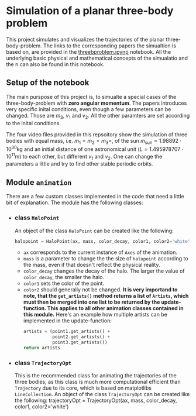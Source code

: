 # Simulation of a planar three-body problem
This project simulates and visualizes the trajectories of the planar three-body-problem. The links to the corresponding papers the simualtion is based on, are provided in the [threebproblem.ipynp](https://github.com/dantona02/projects/blob/main/threebproblem.ipynb) notebook.
All the underlying basic physical and mathematical concepts of the simualatio and the n can also be found in this notebook.

## Setup of the notebook
The main purspose of this project is, to simualte a special cases of the three-body-problem with **zero angular momentum**. The papers introduces very specific inital conditions, even though a few parameters can be changed. Those are $m_3$, $v_1$ and $v_2$. All the other paramters are set according to the inital conditions.

The four video files provided in this repsoitory show the simulation of three bodies with equal mass, i.e. $m_1=m_2=m_3=$, of the sun $m_{\text{sun}}=1.98892\cdot10^{30}\text{kg}$ and an initial distance of one astronomical unit ($L=1.495978707\cdot10^{11}\text{m}$) to each other, but different $v_1$ and $v_2$.
One can change the parameters a little and try to find other stable periodic orbits.

## Module `animation`
There are a few custom classes implemented in the code that need a little bit of explanation. The module has the following classes:
- ### class `HaloPoint`
  An object of the class `HaloPoint` can be created like the following:
  ```python
  halopoint = HaloPoint(ax, mass, color_decay, color1, color2='white')
  ```
  - `ax` corresponds to the current instance of `Axes` of the animation.
  - `mass` is a parameter to change the the size of `halopoint` according to the mass, even if that doesn't reflect the physical reality.
  - `color_decay` changes the decay of the halo. The larger the value of `color_decay`, the smaller the halo.
  - `color1` sets the color of the point.
  - `color2` should generally not be changed.
  **It is very importand to note, that the `get_artists()` method returns a list of `Artists`, which must then be merged into one list to be returned by the update-function.
    This applies to all other animation classes contained in this module.**
    Here's an example how multiple artists can be implemented in the update-function:
    ```python
    artists = (point1.get_artists() +
               point2.get_artists() +
               point3.get_artists())
    return artists
    ```
- ### class `TrajectoryOpt`
  This is the recommended class for animating the trajectories of the three bodies, as this class is much more computational efficient than `Trajectory` due to its core, which is based on matplotlibs `LineCollection`.
  An object of the class `TrajectoryOpt` can be created like the following:
  trajectoryOpt = TrajectoryOpt(ax, mass, color_decay, color1, color2='white')



  
